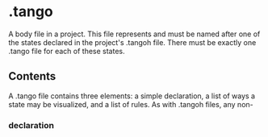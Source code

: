 # .tango
A body file in a project. This file represents and must be named after one of the states declared in the project's .tangoh file. There must be exactly one .tango file for each of these states.

## Contents
A .tango file contains three elements: a simple declaration, a list of ways a state may be visualized, and a list of rules. As with .tangoh files, any non-
### declaration
<!--stackedit_data:
eyJoaXN0b3J5IjpbMjA0NzQ5MzI4XX0=
-->